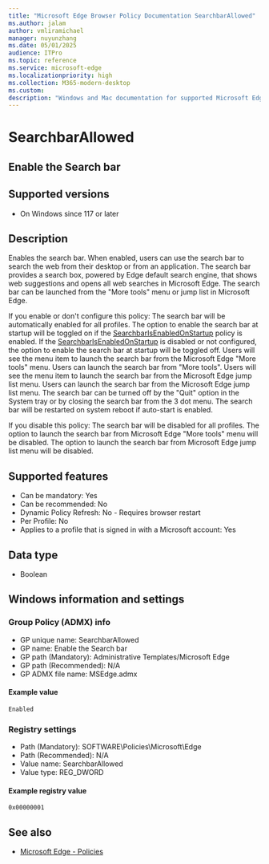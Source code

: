 ```yaml
---
title: "Microsoft Edge Browser Policy Documentation SearchbarAllowed"
ms.author: jalam
author: vmliramichael
manager: nuyunzhang
ms.date: 05/01/2025
audience: ITPro
ms.topic: reference
ms.service: microsoft-edge
ms.localizationpriority: high
ms.collection: M365-modern-desktop
ms.custom:
description: "Windows and Mac documentation for supported Microsoft Edge Browser policy: Enable the Search bar"
---
```


<!--THIS FILE IS AUTOMATICALLY GENERATED. MANUAL CHANGES WILL BE OVERWRITTEN.-->
<!--Please contact the Microsoft Edge Manageability team with any questions.-->

# SearchbarAllowed

## Enable the Search bar


## Supported versions

- On Windows since 117 or later

## Description

Enables the search bar. When enabled, users can use the search bar to search the web from their desktop or from an application. The search bar provides a search box, powered by Edge default search engine, that shows web suggestions and opens all web searches in Microsoft Edge. The search bar can be launched from the "More tools" menu or jump list in Microsoft Edge.

If you enable or don't configure this policy:
The search bar will be automatically enabled for all profiles.
The option to enable the search bar at startup will be toggled on if the [SearchbarIsEnabledOnStartup](SearchbarIsEnabledOnStartup.md) policy is enabled.
If the [SearchbarIsEnabledOnStartup](SearchbarIsEnabledOnStartup.md) is disabled or not configured, the option to enable the search bar at startup will be toggled off.
Users will see the menu item to launch the search bar from the Microsoft Edge "More tools" menu. Users can launch the search bar from "More tools".
Users will see the menu item to launch the search bar from the Microsoft Edge jump list menu. Users can launch the search bar from the Microsoft Edge jump list menu.
The search bar can be turned off by the "Quit" option in the System tray or by closing the search bar from the 3 dot menu. The search bar will be restarted on system reboot if auto-start is enabled.


If you disable this policy:
The search bar will be disabled for all profiles.
The option to launch the search bar from Microsoft Edge "More tools" menu will be disabled.
The option to launch the search bar from Microsoft Edge jump list menu will be disabled.

## Supported features

- Can be mandatory: Yes
- Can be recommended: No
- Dynamic Policy Refresh: No - Requires browser restart
- Per Profile: No
- Applies to a profile that is signed in with a Microsoft account: Yes

## Data type

- Boolean

## Windows information and settings

### Group Policy (ADMX) info

- GP unique name: SearchbarAllowed
- GP name: Enable the Search bar
- GP path (Mandatory): Administrative Templates/Microsoft Edge
- GP path (Recommended): N/A
- GP ADMX file name: MSEdge.admx

#### Example value

```
Enabled
```

### Registry settings

- Path (Mandatory): SOFTWARE\Policies\Microsoft\Edge
- Path (Recommended): N/A
- Value name: SearchbarAllowed
- Value type: REG_DWORD

#### Example registry value

```
0x00000001
```


## See also
- [Microsoft Edge - Policies](../microsoft-edge-policies.md)

